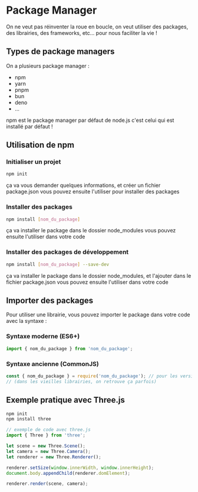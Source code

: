 # Package Manager

On ne veut pas réinventer la roue en boucle, on veut utiliser des packages, des librairies, des frameworks, etc...
pour nous faciliter la vie !

## Types de package managers

On a plusieurs package manager :
- npm
- yarn
- pnpm
- bun
- deno
- ...

npm est le package manager par défaut de node.js
c'est celui qui est installé par défaut ! 

## Utilisation de npm

### Initialiser un projet
```bash
npm init
```
ça va vous demander quelques informations, et créer un fichier package.json
vous pouvez ensuite l'utiliser pour installer des packages

### Installer des packages
```bash
npm install [nom_du_package]
```
ça va installer le package dans le dossier node_modules
vous pouvez ensuite l'utiliser dans votre code

### Installer des packages de développement
```bash
npm install [nom_du_package] --save-dev
```
ça va installer le package dans le dossier node_modules, et l'ajouter dans le fichier package.json
vous pouvez ensuite l'utiliser dans votre code

## Importer des packages

Pour utiliser une librairie, vous pouvez importer le package dans votre code avec la syntaxe :

### Syntaxe moderne (ES6+)
```js
import { nom_du_package } from 'nom_du_package';
```

### Syntaxe ancienne (CommonJS)
```js
const { nom_du_package } = require('nom_du_package'); // pour les versions antérieures à 2015 
// (dans les vieilles librairies, on retrouve ça parfois)
```

## Exemple pratique avec Three.js

```bash
npm init 
npm install three
```

```js
// exemple de code avec three.js
import { Three } from 'three';

let scene = new Three.Scene();
let camera = new Three.Camera();
let renderer = new Three.Renderer();

renderer.setSize(window.innerWidth, window.innerHeight);
document.body.appendChild(renderer.domElement);

renderer.render(scene, camera);
```
